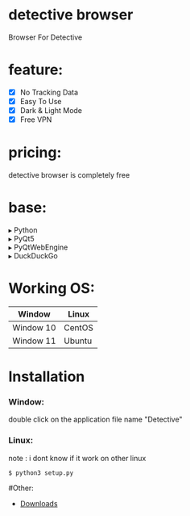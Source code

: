 # detective browser

Browser For Detective

# feature:
- [x] No Tracking Data
- [x] Easy To Use
- [x] Dark & Light Mode
- [x] Free VPN
# pricing:
detective browser is completely free
# base:
▸ Python<br />
▸ PyQt5<br />
▸ PyQtWebEngine<br />
▸ DuckDuckGo<br />

# Working OS:
Window        | Linux
------------- | -------------
Window 10     | CentOS
Window 11     | Ubuntu

# Installation
### Window:
double click on the application file name "Detective"
### Linux:
note : i dont know if it work on other linux
```terminal
$ python3 setup.py
```
#Other:
* [Downloads](hhttps://github.com/K3yL0ck/detective-browser/releases)<br />
